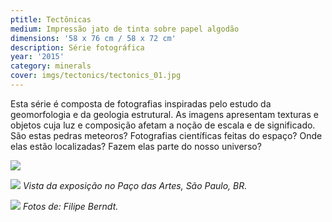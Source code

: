 ```yaml
---
ptitle: Tectônicas
medium: Impressão jato de tinta sobre papel algodão
dimensions: '58 x 76 cm / 58 x 72 cm'
description: Série fotográfica
year: '2015'
category: minerals
cover: imgs/tectonics/tectonics_01.jpg
---
```

Esta série é composta de fotografias inspiradas pelo estudo da geomorfologia e da geologia estrutural. As imagens apresentam texturas e objetos cuja luz e composição afetam a noção de escala e de significado. São estas pedras meteoros? Fotografias científicas feitas do espaço? Onde elas estão localizadas? Fazem elas parte do nosso universo?

![]({{site.baseurl}}/imgs/tectonics/tectonics_00.jpg)

![]({{site.baseurl}}/imgs/tectonics/tectonics_exhibition_00.jpg)
_Vista da exposição no Paço das Artes, São Paulo, BR._

![]({{site.baseurl}}/imgs/tectonics/tectonics_exhibition_01.jpg)
_Fotos de: Filipe Berndt._
